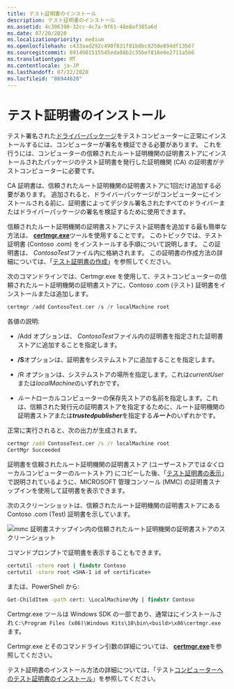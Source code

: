 ```yaml
---
title: テスト証明書のインストール
description: テスト証明書のインストール
ms.assetid: 4c306390-32cc-4c7a-9f61-48e8af385a6d
ms.date: 07/20/2020
ms.localizationpriority: medium
ms.openlocfilehash: c433aad292c490f831f81b0bc8250e894df13567
ms.sourcegitcommit: 6914901515545eda08b2c35bef816e6e2711a5b6
ms.translationtype: MT
ms.contentlocale: ja-JP
ms.lasthandoff: 07/22/2020
ms.locfileid: "86944620"
---
```

# <a name="installing-test-certificates"></a>テスト証明書のインストール


テスト署名された[ドライバーパッケージ](driver-packages.md)をテストコンピューターに正常にインストールするには、コンピューターが署名を検証できる必要があります。 これを行うには、コンピューターの信頼されたルート証明機関の証明書ストアにインストールされたパッケージのテスト証明書を発行した証明機関 (CA) の証明書がテストコンピューターに必要です。

CA 証明書は、信頼されたルート証明機関の証明書ストアに1回だけ追加する必要があります。 追加されると、ドライバーパッケージがコンピューターにインストールされる前に、証明書によってデジタル署名されたすべてのドライバーまたはドライバーパッケージの署名を検証するために使用できます。

信頼されたルート証明機関の証明書ストアにテスト証明書を追加する最も簡単な方法は、 [**certmgr.exe**](https://docs.microsoft.com/windows-hardware/drivers/devtest/certmgr)ツールを使用することです。 このトピックでは、テスト証明書 (Contoso .com) をインストールする手順について説明します。 この証明書は、 *ContosoTest*ファイル内に格納されます。 この証明書の作成方法の詳細については、「[テスト証明書の作成](creating-test-certificates.md)」を参照してください。

次のコマンドラインでは、Certmgr.exe を使用して、テストコンピューターの信頼されたルート証明機関の証明書ストアに、Contoso .com (テスト) 証明書をインストールまたは追加します。

```cpp
certmgr /add ContosoTest.cer /s /r localMachine root
```

各値の説明:

-   /Add オプションは、 *ContosoTest*ファイル内の証明書を指定された証明書ストアに追加することを指定します。

-   **/S**オプションは、証明書をシステムストアに追加することを指定します。

-   /R オプションは、システムストアの場所を指定します。これは*currentUser*または*localMachine*のいずれかです。

-   *ルート*ローカルコンピューターの保存先ストアの名前を指定します。これは、信頼された発行元の証明書ストアを指定するために、ルート証明機関の証明書ストアまたは***trustedpublisher***を指定する***ルート***のいずれかです。

正常に実行されると、次の出力が生成されます。

```cmd
certmgr /add ContosoTest.cer /s /r localMachine root
CertMgr Succeeded
```

証明書を信頼されたルート証明機関の証明書ストア (ユーザーストアでは*なく*ローカルコンピューターのルートストア) にコピーした後、「[テスト証明書の表示](viewing-test-certificates.md)」で説明されているように、MICROSOFT 管理コンソール (MMC) の証明書スナップインを使用して証明書を表示できます。

次のスクリーンショットは、信頼されたルート証明機関の証明書ストアにある Contoso .com (Test) 証明書を示しています。

![mmc 証明書スナップイン内の信頼されたルート証明機関の証明書ストアのスクリーンショット](images/certstore2.png)

コマンドプロンプトで証明書を表示することもできます。

```cmd
certutil -store root | findstr Contoso
certutil -store root <SHA-1 id of certificate>
```

または、PowerShell から:

```cmd
Get-ChildItem -path cert: \LocalMachine\My | findstr Contoso
```

Certmgr.exe ツールは Windows SDK の一部であり、通常はにインストールされ `C:\Program Files (x86)\Windows Kits\10\bin\<build>\x86\certmgr.exe` ます。

Certmgr.exe とそのコマンドライン引数の詳細については、 [**certmgr.exe**](https://docs.microsoft.com/windows-hardware/drivers/devtest/certmgr)を参照してください。

テスト証明書のインストール方法の詳細については、「テスト[コンピューターへのテスト証明書のインストール](installing-a-test-certificate-on-a-test-computer.md)」を参照してください。

 

 





